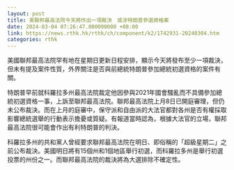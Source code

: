 ```yaml
---
layout: post
title: 美聯邦最高法院今天將作出一項裁決　或涉特朗普參選資格案
date: 2024-03-04 07:26:47.000000000 +08:00
link: https://news.rthk.hk/rthk/ch/component/k2/1742931-20240304.htm
categories: rthk
---
```


美國聯邦最高法院罕有地在星期日更新日程安排，顯示今天將發布至少一項裁決，但未有提及案件性質，外界關注是否與前總統特朗普參加總統初選資格的案件有關。

特朗普早前就科羅拉多州最高法院裁定他因參與2021年國會騷亂而不具備參加總統初選資格一事，上訴至聯邦最高法院。聯邦最高法院上月8日已開庭審理，但仍未公布裁決。而在上月的庭審中，保守派和自由派的大法官都對各州是否有權採取影響總統選舉的行動表示擔憂或質疑。有報道當時認為，根據大法官的立場，聯邦最高法院很可能會作出有利特朗普的判決。

科羅拉多州的共和黨人曾經要求聯邦最高法院在明日、即俗稱的「超級星期二」之前公布裁決。美國明日將有15個州和1個地區舉行初選，而科羅拉多州是舉行初選投票的州份之一。而聯邦最高法院的裁決將為大選排除不確定性。
